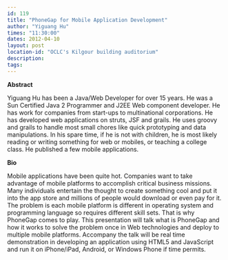 ```yaml
---
id: 119
title: "PhoneGap for Mobile Application Development"
author: "Yiguang Hu"
times: "11:30:00"
dates: 2012-04-10
layout: post
location-id: "OCLC's Kilgour building auditorium"  
description: 
tags: 
---
```

 **Abstract**

Yiguang Hu has been a Java/Web Developer for over 15 years. He was a Sun Certified Java 2 Programmer and J2EE Web component developer. He has work for companies from start-ups to multinational corporations. He has developed web applications on struts, JSF and grails. He uses groovy and grails to handle most small chores like quick prototyping and data manipulations. In his spare time, if he is not with children, he is most likely reading or writing something for web or mobiles, or teaching a college class. He published a few mobile applications.  

**Bio**

Mobile applications have been quite hot. Companies want to take advantage of mobile platforms to accomplish critical business missions. Many individuals entertain the thought to create something cool and put it into the app store and millions of people would download or even pay for it. The problem is each mobile platform is different in operating system and programming language so requires different skill sets. That is why PhoneGap comes to play. This presentation will talk what is PhoneGap and how it works to solve the problem once in Web technologies and deploy to multiple mobile platforms. Accompany the talk will be real time demonstration in developing an application using HTML5 and JavaScript and run it on iPhone/iPad, Android, or Windows Phone if time permits.

